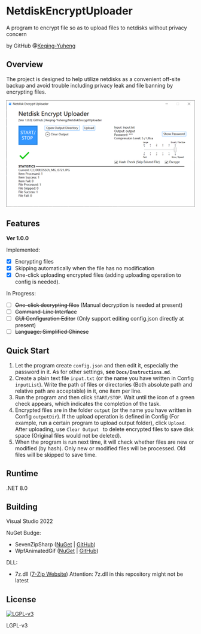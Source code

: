 # NetdiskEncryptUploader
A program to encrypt file so as to upload files to netdisks without privacy concern

by GitHub @[Keqing-Yuheng](https://github.com/Keqing-Yuheng)

## Overview

The project is designed to help utilize netdisks as a convenient off-site backup and avoid trouble including privacy leak and file banning by encrypting files.

![NetdiskEncryptUploader Example](https://raw.githubusercontent.com/Keqing-Yuheng/NetdiskEncryptUploader/main/Docs/NetdiskEncryptUploader-Example.PNG)

## Features

**Ver 1.0.0**

Implemented:

- [x] Encrypting files
- [x] Skipping automatically when the file has no modification
- [x] One-click uploading encrypted files (adding uploading operation to config is needed).

In Progress:

- [ ] ~~One-click decrypting files~~ (Manual decryption is needed at present)
- [ ] ~~Command-Line Interface~~
- [ ] ~~GUI Configuration Editor~~ (Only support editing config.json directly at present)
- [ ] ~~Language: Simplified Chinese~~

## Quick Start

1. Let the program create `config.json` and then edit it, especially the password in it. As for other settings, **see `Docs/Instructions.md`**.
2. Create a plain text file `input.txt` (or the name you have written in Config `inputList`). Write the path of files or directories (Both absolute path and relative path are acceptable) in it, one item per line.
3. Run the program and then click `START/STOP`. Wait until the icon of a green check appears, which indicates the completion of the task.
4. Encrypted files are in the folder `output` (or the name you have written in Config `outputDir`). If the upload operation is defined in Config (For example, run a certain program to upload output folder), click `Upload`. After uploading, use `Clear Output ` to delete encrypted files to save disk space (Original files would not be deleted).
5. When the program is run next time, it will check whether files are new or modified (by hash). Only new or modified files will be processed. Old files will be skipped to save time.

## Runtime

.NET 8.0

## Building

Visual Studio 2022

NuGet Budge:
-  SevenZipSharp ([NuGet](https://www.nuget.org/packages/Squid-Box.SevenZipSharp/) | [GitHub](https://github.com/squid-box/SevenZipSharp))
-  WpfAnimatedGif ([NuGet](https://www.nuget.org/packages/WpfAnimatedGif) | [GitHub](https://github.com/XamlAnimatedGif/WpfAnimatedGif))

DLL:
- 7z.dll ([7-Zip Website](https://www.7-zip.org/))
  Attention: 7z.dll in this repository might not be latest

## License

[![LGPL-v3](https://www.gnu.org/graphics/lgplv3-with-text-154x68.png)](https://www.gnu.org/licenses/lgpl-3.0.txt)

LGPL-v3